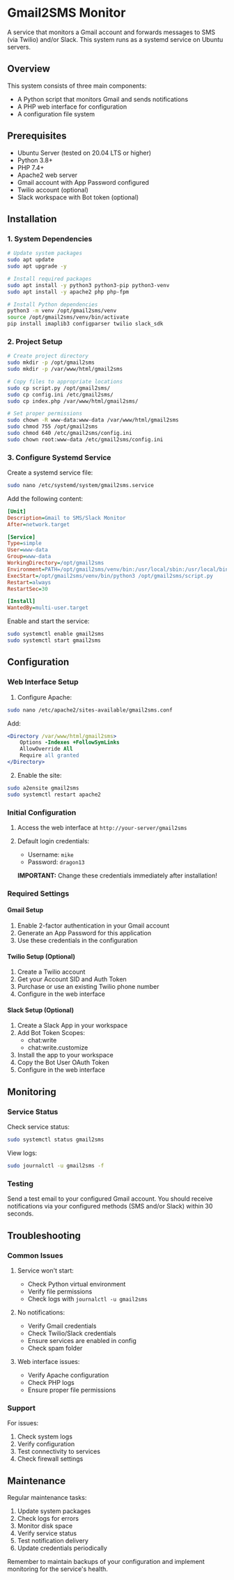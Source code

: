 # Gmail2SMS Monitor

A service that monitors a Gmail account and forwards messages to SMS (via Twilio) and/or Slack. This system runs as a systemd service on Ubuntu servers.

## Overview

This system consists of three main components:
- A Python script that monitors Gmail and sends notifications
- A PHP web interface for configuration
- A configuration file system

## Prerequisites

- Ubuntu Server (tested on 20.04 LTS or higher)
- Python 3.8+
- PHP 7.4+
- Apache2 web server
- Gmail account with App Password configured
- Twilio account (optional)
- Slack workspace with Bot token (optional)

## Installation

### 1. System Dependencies

```bash
# Update system packages
sudo apt update
sudo apt upgrade -y

# Install required packages
sudo apt install -y python3 python3-pip python3-venv
sudo apt install -y apache2 php php-fpm

# Install Python dependencies
python3 -m venv /opt/gmail2sms/venv
source /opt/gmail2sms/venv/bin/activate
pip install imaplib3 configparser twilio slack_sdk
```

### 2. Project Setup

```bash
# Create project directory
sudo mkdir -p /opt/gmail2sms
sudo mkdir -p /var/www/html/gmail2sms

# Copy files to appropriate locations
sudo cp script.py /opt/gmail2sms/
sudo cp config.ini /etc/gmail2sms/
sudo cp index.php /var/www/html/gmail2sms/

# Set proper permissions
sudo chown -R www-data:www-data /var/www/html/gmail2sms
sudo chmod 755 /opt/gmail2sms
sudo chmod 640 /etc/gmail2sms/config.ini
sudo chown root:www-data /etc/gmail2sms/config.ini
```

### 3. Configure Systemd Service

Create a systemd service file:

```bash
sudo nano /etc/systemd/system/gmail2sms.service
```

Add the following content:

```ini
[Unit]
Description=Gmail to SMS/Slack Monitor
After=network.target

[Service]
Type=simple
User=www-data
Group=www-data
WorkingDirectory=/opt/gmail2sms
Environment=PATH=/opt/gmail2sms/venv/bin:/usr/local/sbin:/usr/local/bin:/usr/sbin:/usr/bin
ExecStart=/opt/gmail2sms/venv/bin/python3 /opt/gmail2sms/script.py
Restart=always
RestartSec=30

[Install]
WantedBy=multi-user.target
```

Enable and start the service:

```bash
sudo systemctl enable gmail2sms
sudo systemctl start gmail2sms
```

## Configuration

### Web Interface Setup

1. Configure Apache:

```bash
sudo nano /etc/apache2/sites-available/gmail2sms.conf
```

Add:

```apache
<Directory /var/www/html/gmail2sms>
    Options -Indexes +FollowSymLinks
    AllowOverride All
    Require all granted
</Directory>
```

2. Enable the site:

```bash
sudo a2ensite gmail2sms
sudo systemctl restart apache2
```

### Initial Configuration

1. Access the web interface at `http://your-server/gmail2sms`
2. Default login credentials:
   - Username: `mike`
   - Password: `dragon13`
   
   **IMPORTANT:** Change these credentials immediately after installation!

### Required Settings

#### Gmail Setup
1. Enable 2-factor authentication in your Gmail account
2. Generate an App Password for this application
3. Use these credentials in the configuration

#### Twilio Setup (Optional)
1. Create a Twilio account
2. Get your Account SID and Auth Token
3. Purchase or use an existing Twilio phone number
4. Configure in the web interface

#### Slack Setup (Optional)
1. Create a Slack App in your workspace
2. Add Bot Token Scopes:
   - chat:write
   - chat:write.customize
3. Install the app to your workspace
4. Copy the Bot User OAuth Token
5. Configure in the web interface

## Monitoring

### Service Status

Check service status:
```bash
sudo systemctl status gmail2sms
```

View logs:
```bash
sudo journalctl -u gmail2sms -f
```

### Testing

Send a test email to your configured Gmail account. You should receive notifications via your configured methods (SMS and/or Slack) within 30 seconds.

## Troubleshooting

### Common Issues

1. Service won't start:
   - Check Python virtual environment
   - Verify file permissions
   - Check logs with `journalctl -u gmail2sms`

2. No notifications:
   - Verify Gmail credentials
   - Check Twilio/Slack credentials
   - Ensure services are enabled in config
   - Check spam folder

3. Web interface issues:
   - Verify Apache configuration
   - Check PHP logs
   - Ensure proper file permissions

### Support

For issues:
1. Check system logs
2. Verify configuration
3. Test connectivity to services
4. Check firewall settings


## Maintenance

Regular maintenance tasks:
1. Update system packages
2. Check logs for errors
3. Monitor disk space
4. Verify service status
5. Test notification delivery
6. Update credentials periodically

Remember to maintain backups of your configuration and implement monitoring for the service's health.
